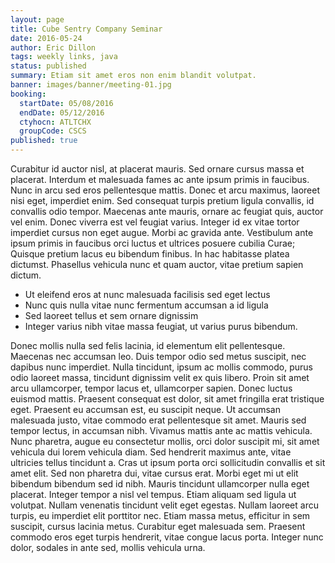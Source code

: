 ```yaml
---
layout: page
title: Cube Sentry Company Seminar
date: 2016-05-24
author: Eric Dillon
tags: weekly links, java
status: published
summary: Etiam sit amet eros non enim blandit volutpat.
banner: images/banner/meeting-01.jpg
booking:
  startDate: 05/08/2016
  endDate: 05/12/2016
  ctyhocn: ATLTCHX
  groupCode: CSCS
published: true
---
```

Curabitur id auctor nisl, at placerat mauris. Sed ornare cursus massa et placerat. Interdum et malesuada fames ac ante ipsum primis in faucibus. Nunc in arcu sed eros pellentesque mattis. Donec et arcu maximus, laoreet nisi eget, imperdiet enim. Sed consequat turpis pretium ligula convallis, id convallis odio tempor. Maecenas ante mauris, ornare ac feugiat quis, auctor vel enim. Donec viverra est vel feugiat varius. Integer id ex vitae tortor imperdiet cursus non eget augue. Morbi ac gravida ante. Vestibulum ante ipsum primis in faucibus orci luctus et ultrices posuere cubilia Curae; Quisque pretium lacus eu bibendum finibus. In hac habitasse platea dictumst. Phasellus vehicula nunc et quam auctor, vitae pretium sapien dictum.

* Ut eleifend eros at nunc malesuada facilisis sed eget lectus
* Nunc quis nulla vitae nunc fermentum accumsan a id ligula
* Sed laoreet tellus et sem ornare dignissim
* Integer varius nibh vitae massa feugiat, ut varius purus bibendum.

Donec mollis nulla sed felis lacinia, id elementum elit pellentesque. Maecenas nec accumsan leo. Duis tempor odio sed metus suscipit, nec dapibus nunc imperdiet. Nulla tincidunt, ipsum ac mollis commodo, purus odio laoreet massa, tincidunt dignissim velit ex quis libero. Proin sit amet arcu ullamcorper, tempor lacus et, ullamcorper sapien. Donec luctus euismod mattis. Praesent consequat est dolor, sit amet fringilla erat tristique eget. Praesent eu accumsan est, eu suscipit neque. Ut accumsan malesuada justo, vitae commodo erat pellentesque sit amet.
Mauris sed tempor lectus, in accumsan nibh. Vivamus mattis ante ac mattis vehicula. Nunc pharetra, augue eu consectetur mollis, orci dolor suscipit mi, sit amet vehicula dui lorem vehicula diam. Sed hendrerit maximus ante, vitae ultricies tellus tincidunt a. Cras ut ipsum porta orci sollicitudin convallis et sit amet elit. Sed non pharetra dui, vitae cursus erat. Morbi eget mi ut elit bibendum bibendum sed id nibh. Mauris tincidunt ullamcorper nulla eget placerat. Integer tempor a nisl vel tempus. Etiam aliquam sed ligula ut volutpat. Nullam venenatis tincidunt velit eget egestas. Nullam laoreet arcu turpis, eu imperdiet elit porttitor nec. Etiam massa metus, efficitur in sem suscipit, cursus lacinia metus. Curabitur eget malesuada sem. Praesent commodo eros eget turpis hendrerit, vitae congue lacus porta. Integer nunc dolor, sodales in ante sed, mollis vehicula urna.
